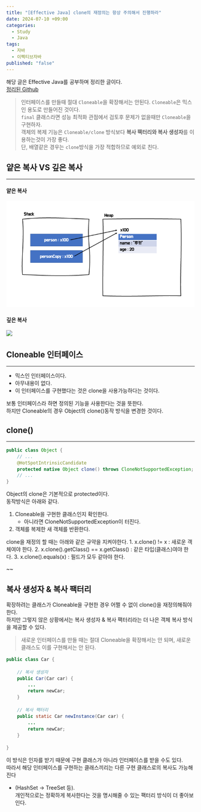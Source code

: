 ```yaml
---
title: "[Effective Java] clone의 재정의는 항상 주의해서 진행하라"
date: 2024-07-10 +09:00
categories:
  - Study
  - Java
tags:
  - 자바
  - 이펙티브자바
published: "false"
---
```

해당 글은 Effective Java를 공부하며 정리한 글이다.     
[정리된 Github](https://github.com/gardenzeeero/effective-java-study)

>인터페이스를 만들때 절대 `Cloneable`을 확장해서는 안된다. `Cloneable`은 믹스인 용도로 만들어진 것이다.   
 `final` 클래스라면 성능 최적화 관점에서 검토후 문제가 없을때만 `Cloneable`을 구현하자.   
 객체의 복제 기능은 `Cloneable/clone` 방식보다 **복사 팩터리와 복사 생성자**를 이용하는것이 가장 좋다.   
 단, 배열같은 경우는 `clone`방식을 가장 적합하므로 예외로 친다.

## 얕은 복사 VS 깊은 복사
---
#### 얕은 복사
![](images/2024-07-17-Effective-Java-Item13-1.png)

#### 깊은 복사
![](Pasted%20image%2020240717212529.png)
## Cloneable 인터페이스
---
- 믹스인 인터페이스이다.
- 아무내용이 없다.
- 이 인터페이스를 구현했다는 것은 clone을 사용가능하다는 것이다.

보통 인터페이스라 하면 정의된 기능을 사용한다는 것을 뜻한다.   
하지만 Cloneable의 경우 Object의 clone()동작 방식을 변경한 것이다.

## clone()
---
```java
public class Object {
    // ...
    @HotSpotIntrinsicCandidate
    protected native Object clone() throws CloneNotSupportedException;
    // ...
}
```

Object의 clone은 기본적으로 protected이다.   
동작방식은 아래와 같다.
1. Cloneable을 구현한 클래스인지 확인한다.
	- 아니라면 CloneNotSupportedException이 터진다.
2. 객체를 복제한 새 객체를 반환한다.

clone을 재정의 할 때는 아래와 같은 규약을 지켜야한다.
    1. x.clone() != x : 새로운 객체여야 한다.
    2. x.clone().getClass() == x.getClass() : 같은 타입(클래스)여야 한다.
    3. x.clone().equals(x) : 필드가 모두 같아야 한다.

~~

## 복사 생성자 & 복사 팩터리
확장하려는 클래스가 Cloneable을 구현한 경우 어쩔 수 없이 clone()을 재정의해줘야 한다.    
하지만 그렇지 않은 상황에서는 복사 생성자 & 복사 팩터리라는 더 나은 객체 복사 방식을 제공할 수 있다.

> 새로운 인터페이스를 만들 때는 절대 Cloneable을 확장해서는 안 되며, 새로운 클래스도 이를 구현해서는 안 된다.

```java
public class Car {

    // 복사 생성자
    public Car(Car car) {
        ...
        return newCar;
    }

    // 복사 팩터리
    public static Car newInstance(Car car) {
        ...
        return newCar;
    }

}
```

이 방식은 인자를 받기 때문에 구현 클래스가 아니라 인터페이스를 받을 수도 있다.    
따라서 해당 인터페이스를 구현하는 클래스끼리는 다른 구현 클래스로의 복사도 가능해진다   
- (HashSet -> TreeSet 등).   
개인적으로는 정확하게 복사한다는 것을 명시해줄 수 있는 팩터리 방식이 더 좋아보인다.

